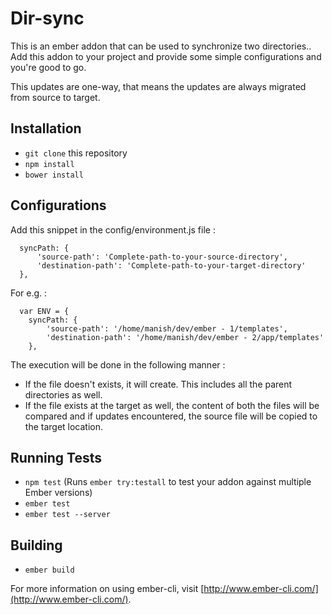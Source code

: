# Dir-sync

This is an ember addon that can be used to synchronize two directories.. Add this addon to your project and provide some simple configurations and you're good to go.

This updates are one-way, that means the updates are always migrated from source to target.

## Installation

* `git clone` this repository
* `npm install`
* `bower install`

## Configurations

Add this snippet in the config/environment.js file : 

      syncPath: {
          'source-path': 'Complete-path-to-your-source-directory',
          'destination-path': 'Complete-path-to-your-target-directory'
      },
      
For e.g. : 

      var ENV = {
        syncPath: {
            'source-path': '/home/manish/dev/ember - 1/templates',
            'destination-path': '/home/manish/dev/ember - 2/app/templates'
        },

The execution will be done in the following manner : 

* If the file doesn't exists, it will create. This includes all the parent directories as well.
* If the file exists at the target as well, the content of both the files will be compared and if updates encountered, the source file will be copied to the target location.


## Running Tests

* `npm test` (Runs `ember try:testall` to test your addon against multiple Ember versions)
* `ember test`
* `ember test --server`

## Building

* `ember build`

For more information on using ember-cli, visit [http://www.ember-cli.com/](http://www.ember-cli.com/).
